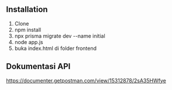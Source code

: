 ## Installation
1. Clone
2. npm install
3. npx prisma migrate dev --name initial
4. node app.js
5. buka index.html di folder frontend


## Dokumentasi API
https://documenter.getpostman.com/view/15312878/2sA35HWfye